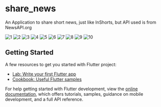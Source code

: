 # share_news

An Application to share short news, just like InShorts, but API used is from NewsAPI.org




![1](https://user-images.githubusercontent.com/56586371/185100490-d4a2eea9-769d-4561-9b70-bc4d9022cbec.jpeg)
![2](https://user-images.githubusercontent.com/56586371/185100580-3b594390-bcd6-414f-b838-258e6a5319d0.jpeg)
![3](https://user-images.githubusercontent.com/56586371/185100588-e9004ead-81ad-4e6c-8d22-599a719febd8.jpeg)
![4](https://user-images.githubusercontent.com/56586371/185100594-3c9b0ded-4a3a-40d7-8b82-b731a47f9001.jpeg)
![5](https://user-images.githubusercontent.com/56586371/185100595-1895c95b-3200-4108-8e02-9238d6919d55.jpeg)
![6](https://user-images.githubusercontent.com/56586371/185100605-c9c67e9f-2534-45c9-8005-00e1ed3be379.jpeg)
![7](https://user-images.githubusercontent.com/56586371/185100610-cd300dd4-e6e8-4f72-a8ee-14e07c1447ea.jpeg)
![8](https://user-images.githubusercontent.com/56586371/185100612-65e07845-2e6c-41c0-8bae-3aed5fd8a9c1.jpeg)
![9](https://user-images.githubusercontent.com/56586371/185100614-af4065b7-a7e1-4b64-8ad2-9985f6ab8331.jpeg)
![10](https://user-images.githubusercontent.com/56586371/185100619-f7c31a90-7cd9-48c7-b52c-a77c13bc1638.jpeg)



## Getting Started


A few resources to get you started with Flutter project:

- [Lab: Write your first Flutter app](https://docs.flutter.dev/get-started/codelab)
- [Cookbook: Useful Flutter samples](https://docs.flutter.dev/cookbook)

For help getting started with Flutter development, view the
[online documentation](https://docs.flutter.dev/), which offers tutorials,
samples, guidance on mobile development, and a full API reference.

